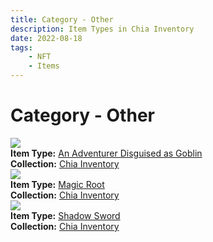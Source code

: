 ```yaml
---
title: Category - Other
description: Item Types in Chia Inventory
date: 2022-08-18
tags:
    - NFT
    - Items
---
```


# Category - Other
<div class="item_type_thumbnail">
<a href="../../Types/Other/An_Adventurer_Disguised_as_Goblin/Normal_An_Adventurer_Disguised_as_Goblin_00001_00100/"><img loading="lazy" src="https://5zow2srqrkt5kg4yzqor7kuehzyaxw5dmse7cxddm7cy656i.arweave.net/7l1tSjCKp9Ubm-Mw-dH6qEPnAL26NkifFcY2fFj3fIs"></a><br/>
<div><strong>Item Type:</strong> <a href="../../Types/Other/An_Adventurer_Disguised_as_Goblin/Normal_An_Adventurer_Disguised_as_Goblin_00001_00100/">An Adventurer Disguised as Goblin</a></div>
<div><strong>Collection:</strong> <a href="https://www.spacescan.io/xch/nft/collection/col16fpva26fhdjp2echs3cr7c30gzl7qe67hu9grtsjcqldz354asjsyzp6wx">Chia Inventory</a></div>
</div>
<div class="item_type_thumbnail">
<a href="../../Types/Other/Magic_Root/Normal_Magic_Root_00001_00100/"><img loading="lazy" src="https://g3besa3udzok3iz4dbboefkpzxwny462bwqf4oasrbmmenz3aa.arweave.net/NsJJA3QeXK2jPBhC4hVPzezcc9oNoF44EohYwjc7-AM"></a><br/>
<div><strong>Item Type:</strong> <a href="../../Types/Other/Magic_Root/Normal_Magic_Root_00001_00100/">Magic Root</a></div>
<div><strong>Collection:</strong> <a href="https://www.spacescan.io/xch/nft/collection/col16fpva26fhdjp2echs3cr7c30gzl7qe67hu9grtsjcqldz354asjsyzp6wx">Chia Inventory</a></div>
</div>
<div class="item_type_thumbnail">
<a href="../../Types/Other/Shadow_Sword/Normal_Shadow_Sword_00001_00100/"><img loading="lazy" src="https://gtzefsfwqsityt2axdlopvhheygq4sd5i5vzyaggaqxcqdfed4nq.arweave.net/NPJCyLaEkTxPQLjW59TnJg0OSH1Ha5wAxgQuKAykHxs"></a><br/>
<div><strong>Item Type:</strong> <a href="../../Types/Other/Shadow_Sword/Normal_Shadow_Sword_00001_00100/">Shadow Sword</a></div>
<div><strong>Collection:</strong> <a href="https://www.spacescan.io/xch/nft/collection/col16fpva26fhdjp2echs3cr7c30gzl7qe67hu9grtsjcqldz354asjsyzp6wx">Chia Inventory</a></div>
</div>

